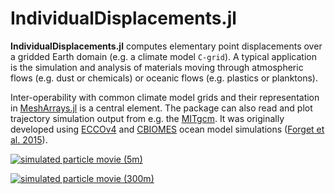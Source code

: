 # IndividualDisplacements.jl

**IndividualDisplacements.jl** computes elementary point displacements over a gridded Earth domain (e.g. a climate model `C-grid`). A typical application is the simulation and analysis of materials moving through atmospheric flows (e.g. dust or chemicals) or oceanic flows (e.g. plastics or planktons).

Inter-operability with common climate model grids and their representation in [MeshArrays.jl](https://github.com/JuliaClimate/MeshArrays.jl) is a central element. The package can also read and plot trajectory simulation output from e.g. the [MITgcm](https://mitgcm.readthedocs.io/en/latest/?badge=latest). It was originally developed using [ECCOv4](https://eccov4.readthedocs.io/en/latest/) and [CBIOMES](https://cbiomes.readthedocs.io/en/latest/) ocean model simulations ([Forget et al. 2015](https://doi.org/10.5194/gmd-8-3071-2015)).

[![simulated particle movie (5m)](https://user-images.githubusercontent.com/20276764/84766999-b801ad80-af9f-11ea-922a-610ad8a257dc.png)](https://youtu.be/W5DNqJG9jt0)

[![simulated particle movie (300m)](https://user-images.githubusercontent.com/20276764/84767001-b89a4400-af9f-11ea-956f-2e207f892c4f.png)](https://youtu.be/M6vAUtIsIIY)
